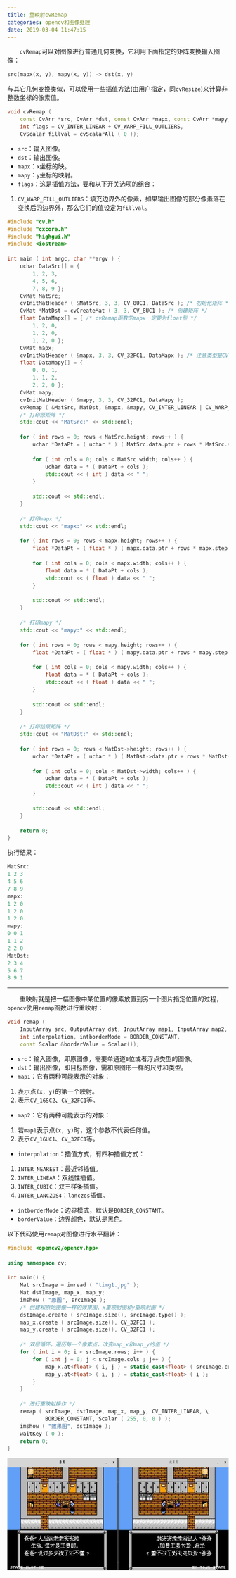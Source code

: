 ```yaml
---
title: 重映射cvRemap
categories: opencv和图像处理
date: 2019-03-04 11:47:15
---
```

&emsp;&emsp;`cvRemap`可以对图像进行普通几何变换，它利用下面指定的矩阵变换输入图像：<!--more-->

``` cpp
src(mapx(x, y), mapy(x, y)) -> dst(x, y)
```

与其它几何变换类似，可以使用一些插值方法(由用户指定，同`cvResize`)来计算非整数坐标的像素值。

``` cpp
void cvRemap (
    const CvArr *src, CvArr *dst, const CvArr *mapx, const CvArr *mapy,
    int flags = CV_INTER_LINEAR + CV_WARP_FILL_OUTLIERS,
    CvScalar fillval = cvScalarAll ( 0 ));
```

- `src`：输入图像。
- `dst`：输出图像。
- `mapx`：`x`坐标的映。
- `mapy`：`y`坐标的映射。
- `flags`：这是插值方法，要和以下开关选项的组合：

1. `CV_WARP_FILL_OUTLIERS`：填充边界外的像素，如果输出图像的部分像素落在变换后的边界外，那么它们的值设定为`fillval`。

``` cpp
#include "cv.h"
#include "cxcore.h"
#include "highgui.h"
#include <iostream>

int main ( int argc, char **argv ) {
    uchar DataSrc[] = {
        1, 2, 3,
        4, 5, 6,
        7, 8, 9 };
    CvMat MatSrc;
    cvInitMatHeader ( &MatSrc, 3, 3, CV_8UC1, DataSrc ); /* 初始化矩阵 */
    CvMat *MatDst = cvCreateMat ( 3, 3, CV_8UC1 ); /* 创建矩阵 */
    float DataMapx[] = { /* cvRemap函数的mapx一定要为float型 */
        1, 2, 0,
        1, 2, 0,
        1, 2, 0 };
    CvMat mapx;
    cvInitMatHeader ( &mapx, 3, 3, CV_32FC1, DataMapx ); /* 注意类型是CV_32FC1 */
    float DataMapy[] = {
        0, 0, 1,
        1, 1, 2,
        2, 2, 0 };
    CvMat mapy;
    cvInitMatHeader ( &mapy, 3, 3, CV_32FC1, DataMapy );
    cvRemap ( &MatSrc, MatDst, &mapx, &mapy, CV_INTER_LINEAR | CV_WARP_FILL_OUTLIERS );
    /* 打印原矩阵 */
    std::cout << "MatSrc:" << std::endl;

    for ( int rows = 0; rows < MatSrc.height; rows++ ) {
        uchar *DataPt = ( uchar * ) ( MatSrc.data.ptr + rows * MatSrc.step );

        for ( int cols = 0; cols < MatSrc.width; cols++ ) {
            uchar data = * ( DataPt + cols );
            std::cout << ( int ) data << " ";
        }

        std::cout << std::endl;
    }

    /* 打印mapx */
    std::cout << "mapx:" << std::endl;

    for ( int rows = 0; rows < mapx.height; rows++ ) {
        float *DataPt = ( float * ) ( mapx.data.ptr + rows * mapx.step );

        for ( int cols = 0; cols < mapx.width; cols++ ) {
            float data = * ( DataPt + cols );
            std::cout << ( float ) data << " ";
        }

        std::cout << std::endl;
    }

    /* 打印mapy */
    std::cout << "mapy:" << std::endl;

    for ( int rows = 0; rows < mapy.height; rows++ ) {
        float *DataPt = ( float * ) ( mapy.data.ptr + rows * mapy.step );

        for ( int cols = 0; cols < mapy.width; cols++ ) {
            float data = * ( DataPt + cols );
            std::cout << ( float ) data << " ";
        }

        std::cout << std::endl;
    }

    /* 打印结果矩阵 */
    std::cout << "MatDst:" << std::endl;

    for ( int rows = 0; rows < MatDst->height; rows++ ) {
        uchar *DataPt = ( uchar * ) ( MatDst->data.ptr + rows * MatDst->step );

        for ( int cols = 0; cols < MatDst->width; cols++ ) {
            uchar data = * ( DataPt + cols );
            std::cout << ( int ) data << " ";
        }

        std::cout << std::endl;
    }

    return 0;
}
```

执行结果：

``` cpp
MatSrc:
1 2 3
4 5 6
7 8 9
mapx:
1 2 0
1 2 0
1 2 0
mapy:
0 0 1
1 1 2
2 2 0
MatDst:
2 3 4
5 6 7
8 9 1
```


---

&emsp;&emsp;重映射就是把一幅图像中某位置的像素放置到另一个图片指定位置的过程，`opencv`使用`remap`函数进行重映射：

``` cpp
void remap (
    InputArray src, OutputArray dst, InputArray map1, InputArray map2,
    int interpolation, intborderMode = BORDER_CONSTANT,
    const Scalar &borderValue = Scalar());
```

- `src`：输入图像，即原图像，需要单通道`8`位或者浮点类型的图像。
- `dst`：输出图像，即目标图像，需和原图形一样的尺寸和类型。
- `map1`：它有两种可能表示的对象：

1. 表示点`(x, y)`的第一个映射。
2. 表示`CV_16SC2`、`CV_32FC1`等。

- `map2`：它有两种可能表示的对象：

1. 若`map1`表示点`(x, y)`时，这个参数不代表任何值。
2. 表示`CV_16UC1`、`CV_32FC1`等。

- `interpolation`：插值方式，有四种插值方式：

1. `INTER_NEAREST`：最近邻插值。
2. `INTER_LINEAR`：双线性插值。
3. `INTER_CUBIC`：双三样条插值。
4. `INTER_LANCZOS4`：`lanczos`插值。

- `intborderMode`：边界模式，默认是`BORDER_CONSTANT`。
- `borderValue`：边界颜色，默认是黑色。

以下代码使用`remap`对图像进行水平翻转：

``` cpp
#include <opencv2/opencv.hpp>

using namespace cv;

int main() {
    Mat srcImage = imread ( "timg1.jpg" );
    Mat dstImage, map_x, map_y;
    imshow ( "原图", srcImage );
    /* 创建和原始图像一样的效果图、x重映射图和y重映射图 */
    dstImage.create ( srcImage.size(), srcImage.type() );
    map_x.create ( srcImage.size(), CV_32FC1 );
    map_y.create ( srcImage.size(), CV_32FC1 );

    /* 双层循环，遍历每一个像素点，改变map_x和map_y的值 */
    for ( int i = 0; i < srcImage.rows; i++ ) {
        for ( int j = 0; j < srcImage.cols ; j++ ) {
            map_x.at<float> ( i, j ) = static_cast<float> ( srcImage.cols - j - 1 );
            map_y.at<float> ( i, j ) = static_cast<float> ( i );
        }
    }

    /* 进行重映射操作 */
    remap ( srcImage, dstImage, map_x, map_y, CV_INTER_LINEAR, \
            BORDER_CONSTANT, Scalar ( 255, 0, 0 ) );
    imshow ( "效果图", dstImage );
    waitKey ( 0 );
    return 0;
}
```

<img src="./重映射cvRemap/1.png" height="255" width="693">